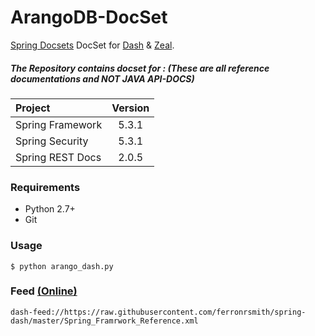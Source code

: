 ArangoDB-DocSet
=================

[Spring Docsets](https://spring.io/projects/) DocSet for [Dash](http://kapeli.com) & [Zeal](https://zealdocs.org/).


##### The Repository contains docset for : (These are all reference documentations and NOT JAVA API-DOCS)

| Project       | Version     | 
| :------------- | :----------: | 
|  Spring Framework | 5.3.1   | 
|  Spring Security   | 5.3.1 | 
|  Spring REST Docs   | 2.0.5 | 



### Requirements

* Python 2.7+
* Git


### Usage

	$ python arango_dash.py

### Feed [(Online)](https://raw.githubusercontent.com/ferronrsmith/spring-dash/master/Spring_Framrwork_Reference.xml)

	dash-feed://https://raw.githubusercontent.com/ferronrsmith/spring-dash/master/Spring_Framrwork_Reference.xml